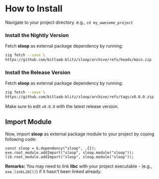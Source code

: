 # How to Install

Navigate to your project directory. e.g., `cd my_awesome_project`

### Install the Nightly Version

Fetch **sloop** as external package dependency by running:

```sh
zig fetch --save \
https://github.com/bitlaab-blitz/sloop/archive/refs/heads/main.zip
```

### Install the Release Version

Fetch **sloop** as external package dependency by running:

```sh
zig fetch --save \
https://github.com/bitlaab-blitz/sloop/archive/refs/tags/v0.0.0.zip
```

Make sure to edit `v0.0.0` with the latest release version.

## Import Module

Now, import **sloop** as external package module to your project by coping following code:

```zig title="build.zig"
const sloop = b.dependency("sloop", .{});
exe.root_module.addImport("sloop", sloop.module("sloop"));
lib.root_module.addImport("sloop", sloop.module("sloop"));
```

**Remarks:** You may need to link **libc** with your project executable - (e.g., `exe.linkLibC()`) if it hasn't been linked already.
